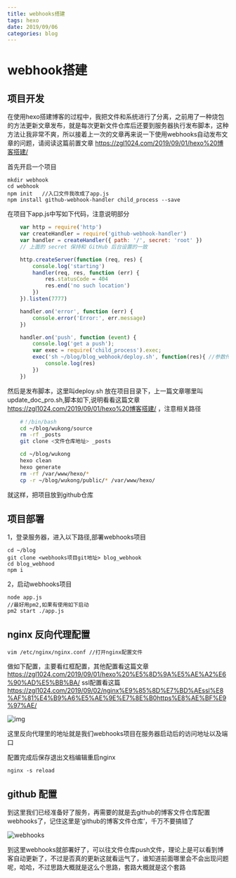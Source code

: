 ```yaml
---
title: webhooks搭建
tags: hexo
date: 2019/09/06
categories: blog
---
```


# webhook搭建

## 项目开发

在使用hexo搭建博客的过程中，我把文件和系统进行了分离，之前用了一种烧包的方法更新文章发布，就是每次更新文件仓库后还要到服务器执行发布脚本，这种方法让我非常不爽，所以接着上一次的文章再来说一下使用webhooks自动发布文章的问题，请阅读这篇前置文章 https://zgl1024.com/2019/09/01/hexo%20博客搭建/


首先开启一个项目

    mkdir webhook
    cd webhook
    npm init   //入口文件我改成了app.js
    npm install github-webhook-handler child_process --save

在项目下app.js中写如下代码，注意说明部分

```javascript
    var http = require('http')
    var createHandler = require('github-webhook-handler')
    var handler = createHandler({ path: '/', secret: 'root' })
    // 上面的 secret 保持和 GitHub 后台设置的一致

    http.createServer(function (req, res) {
        console.log('starting')
        handler(req, res, function (err) {
            res.statusCode = 404
            res.end('no such location')
        })
    }).listen(7777)

    handler.on('error', function (err) {
        console.error('Error:', err.message)
    })

    handler.on('push', function (event) {
        console.log('get a push');
        var exec = require('child_process').exec;
        exec('sh ~/blog/blog_webhook/deploy.sh', function(res){ //参数传部署文件的脚本，注意路径，我是这个路径，一定要找准了
            console.log(res)
        })
    })
```

然后是发布脚本，这里叫deploy.sh 放在项目目录下，上一篇文章哪里叫update_doc_pro.sh,脚本如下,说明看看这篇文章 https://zgl1024.com/2019/09/01/hexo%20博客搭建/ ，注意相关路径

```sh
    #！/bin/bash
    cd ~/blog/wukong/source
    rm -rf _posts
    git clone <文件仓库地址> _posts

    cd ~/blog/wukong
    hexo clean
    hexo generate
    rm -rf /var/www/hexo/*
    cp -r ~/blog/wukong/public/* /var/www/hexo/
```

就这样，把项目放到github仓库


## 项目部署

1，登录服务器，进入以下路径,部署webhooks项目

    cd ~/blog
    git clone <webhooks项目git地址> blog_webhook
    cd blog_webhood
    npm i

2，启动webhooks项目

    node app.js
    //最好用pm2,如果有使用如下启动
    pm2 start ./app.js

## nginx 反向代理配置

    vim /etc/nginx/nginx.conf //打开nginx配置文件

做如下配置，主要看红框配置，其他配置看这篇文章 https://zgl1024.com/2019/09/01/hexo%20%E5%8D%9A%E5%AE%A2%E6%90%AD%E5%BB%BA/ ssl配置看这篇 https://zgl1024.com/2019/09/02/nginx%E9%85%8D%E7%BD%AEssl%E8%AF%81%E4%B9%A6%E5%AE%9E%E7%8E%B0https%E8%AE%BF%E9%97%AE/


<img src="https://gitlab.com/ZGL520/MyImages/raw/master/pic2.png" alt="img"/>
    

这里反向代理里的地址就是我们webhooks项目在服务器启动后的访问地址以及端口

配置完成后保存退出文档编辑重启nginx

    nginx -s reload

## github 配置

到这里我们已经准备好了服务，再需要的就是去github的博客文件仓库配置webhooks了，记住这里是‘github的博客文件仓库’，千万不要搞错了

![webhooks](https://gitlab.com/ZGL520/MyImages/raw/master/pic3.png)



到这里webhooks就部署好了，可以往文件仓库push文件，理论上是可以看到博客自动更新了，不过是否真的更新这就看运气了，谁知道前面哪里会不会出现问题呢，哈哈，不过思路大概就是这么个思路，套路大概就是这个套路